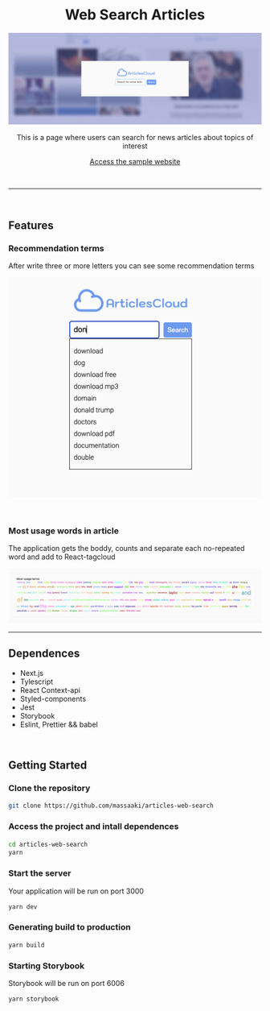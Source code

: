 <h1 align="center"> Web Search Articles</h1>

<p align="center">
	<img src="./images/cover.png">
</p>
<p  align="center">This is a page where users can search for news articles about topics of interest</p>
<p align="center"><a href="https://articles-web-search.vercel.app/">Access the sample website</a></p>

<br />
<hr />
<br />

<h2> Features </h2>
<h3> Recommendation terms</h3>
<p>After write three or more letters you can see some recommendation terms</p>
<p>
	<img src="./images/recommendations.png">
</p>

<br />
<h3>Most usage words in article</h3>
<p>The application gets the boddy, counts and separate each no-repeated word and add to React-tagcloud</p>
<p>
	<img src="./images/most-usage-terms.png">
</p>
<hr />


<h2>Dependences</h2>
<ul>
	<li>Next.js</li>
	<li>Tylescript</li>
	<li>React Context-api</li>
	<li>Styled-components</li>
	<li>Jest</li>
	<li>Storybook</li>
	<li>Eslint, Prettier && babel</li>
</ul>


<br />
<h2>Getting Started</h2>

<h3>Clone the repository</h3>

```bash
git clone https://github.com/massaaki/articles-web-search
```

<h3>Access the project and intall dependences</h3>

```bash
cd articles-web-search
yarn
```

<h3>Start the server</h3>
<p>Your application will be run on port 3000</p>

```bash
yarn dev
```

<h3>Generating build to production</h3>

```bash
yarn build
```

<h3>Starting Storybook</h3>
<p>Storybook will be run on port 6006</p>

```bash
yarn storybook
```
